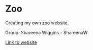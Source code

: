 # Zoo
Creating my own zoo website.

Group:
Shareena Wiggins - ShareenaW

[Link to website](https://shareenaw.github.io/Zoo/)
